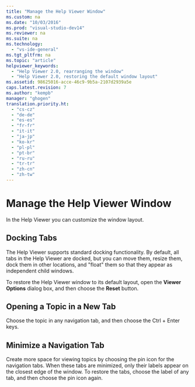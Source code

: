 ```yaml
---
title: "Manage the Help Viewer Window"
ms.custom: na
ms.date: "10/03/2016"
ms.prod: "visual-studio-dev14"
ms.reviewer: na
ms.suite: na
ms.technology: 
  - "vs-ide-general"
ms.tgt_pltfrm: na
ms.topic: "article"
helpviewer_keywords: 
  - "Help Viewer 2.0, rearranging the window"
  - "Help Viewer 2.0, restoring the default window layout"
ms.assetid: 98625016-acce-46c9-9b5a-2107d2939a5e
caps.latest.revision: 7
ms.author: "kempb"
manager: "ghogen"
translation.priority.ht: 
  - "cs-cz"
  - "de-de"
  - "es-es"
  - "fr-fr"
  - "it-it"
  - "ja-jp"
  - "ko-kr"
  - "pl-pl"
  - "pt-br"
  - "ru-ru"
  - "tr-tr"
  - "zh-cn"
  - "zh-tw"
---
```

# Manage the Help Viewer Window
In the Help Viewer you can customize the window layout.  
  
## Docking Tabs  
 The Help Viewer supports standard docking functionality. By default, all tabs in the Help Viewer are docked, but you can move them, resize them, dock them in other locations, and "float" them so that they appear as independent child windows.  
  
 To restore the Help Viewer window to its default layout, open the **Viewer Options** dialog box, and then choose the **Reset** button.  
  
## Opening a Topic in a New Tab  
 Choose the topic in any navigation tab, and then choose the Ctrl + Enter keys.  
  
## Minimize a Navigation Tab  
 Create more space for viewing topics by choosing the pin icon for the navigation tabs. When these tabs are minimized, only their labels appear on the closest edge of the window. To restore the tabs, choose the label of any tab, and then choose the pin icon again.